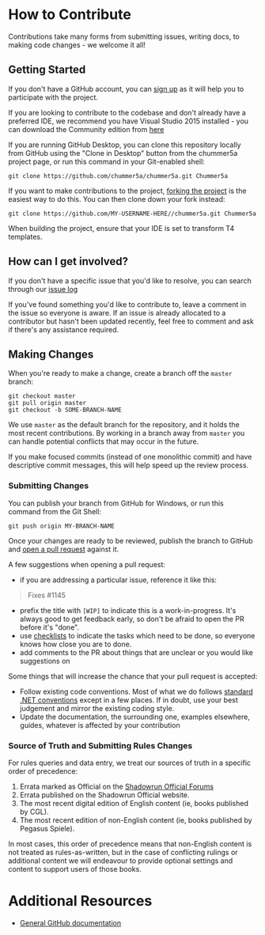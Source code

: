 # How to Contribute

Contributions take many forms from submitting issues, writing docs, to making
code changes - we welcome it all!

## Getting Started

If you don't have a GitHub account, you can [sign up](https://github.com/signup/free)
as it will help you to participate with the project.

If you are looking to contribute to the codebase and don't already have a preferred IDE, 
we recommend you have Visual Studio 2015 installed - you can download the Community edition from
[here](https://www.visualstudio.com/en-us/downloads/download-visual-studio-vs.aspx)

If you are running GitHub Desktop, you can clone this repository locally from
GitHub using the "Clone in Desktop" button from the chummer5a project page,
or run this command in your Git-enabled shell:

`git clone https://github.com/chummer5a/chummer5a.git Chummer5a`

If you want to make contributions to the project,
[forking the project](https://help.github.com/articles/fork-a-repo) is the
easiest way to do this. You can then clone down your fork instead:

`git clone https://github.com/MY-USERNAME-HERE//chummer5a.git Chummer5a`

When building the project, ensure that your IDE is set to transform T4 templates. 

## How can I get involved?

If you don't have a specific issue that you'd like to resolve, you can search through 
our [issue log](https://github.com/chummer5a/chummer5a/issues)

If you've found something you'd like to contribute to, leave a comment in the issue
so everyone is aware. If an issue is already allocated to a contributor but hasn't 
been updated recently, feel free to comment and ask if there's any assistance required.

## Making Changes

When you're ready to make a change, create a branch off the `master` branch:

```
git checkout master
git pull origin master
git checkout -b SOME-BRANCH-NAME
```

We use `master` as the default branch for the repository, and it holds the most
recent contributions. By working in a branch away from `master` you can handle
potential conflicts that may occur in the future.

If you make focused commits (instead of one monolithic commit) and have descriptive
commit messages, this will help speed up the review process.

### Submitting Changes

You can publish your branch from GitHub for Windows, or run this command from
the Git Shell:

`git push origin MY-BRANCH-NAME`

Once your changes are ready to be reviewed, publish the branch to GitHub and
[open a pull request](https://help.github.com/articles/using-pull-requests)
against it.

A few suggestions when opening a pull request:

 - if you are addressing a particular issue, reference it like this:

>   Fixes #1145

 - prefix the title with `[WIP]` to indicate this is a work-in-progress. It's
   always good to get feedback early, so don't be afraid to open the PR before
   it's "done".
 - use [checklists](https://github.com/blog/1375-task-lists-in-gfm-issues-pulls-comments)
   to indicate the tasks which need to be done, so everyone knows how close you
   are to done.
 - add comments to the PR about things that are unclear or you would like
   suggestions on

Some things that will increase the chance that your pull request is accepted:

* Follow existing code conventions. Most of what we do follows [standard .NET
  conventions](https://github.com/dotnet/corefx/blob/master/Documentation/coding-guidelines/coding-style.md) except in a few places. 
  If in doubt, use your best judgement and mirror the existing coding style. 
* Update the documentation, the surrounding one, examples elsewhere, guides,
  whatever is affected by your contribution

### Source of Truth and Submitting Rules Changes

For rules queries and data entry, we treat our sources of truth in a specific order of precedence:
1. Errata marked as Official on the [Shadowrun Official Forums](https://forums.shadowruntabletop.com/index.php?topic=24594.0)
2. Errata published on the Shadowrun Official website.
3. The most recent digital edition of English content (ie, books published by CGL).
4. The most recent edition of non-English content (ie, books published by Pegasus Spiele). 

In most cases, this order of precedence means that non-English content is not treated as rules-as-written, but in the case of conflicting rulings or additional content we will endeavour to provide optional settings and content to support users of those books. 

# Additional Resources

* [General GitHub documentation](http://help.github.com/)
